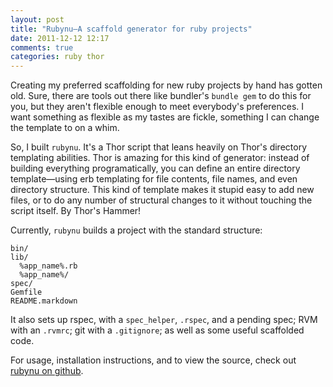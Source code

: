 ```yaml
---
layout: post
title: "Rubynu—A scaffold generator for ruby projects"
date: 2011-12-12 12:17
comments: true
categories: ruby thor
---
```

Creating my preferred scaffolding for new ruby projects by hand has gotten old. Sure, there are tools out there like bundler's `bundle gem` to do this for you, but they aren't flexible enough to meet everybody's preferences. I want something as flexible as my tastes are fickle, something I can change the template to on a whim.

<!-- more -->

So, I built `rubynu`. It's a Thor script that leans heavily on Thor's directory templating abilities. Thor is amazing for this kind of generator: instead of building everything programatically, you can define an entire directory template&mdash;using erb templating for file contents, file names, and even directory structure. This kind of template makes it stupid easy to add new files, or to do any number of structural changes to it without touching the script itself. By Thor's Hammer!

Currently, `rubynu` builds a project with the standard structure:

    bin/
    lib/
      %app_name%.rb
      %app_name%/
    spec/
    Gemfile
    README.markdown 

It also sets up rspec, with a `spec_helper`, `.rspec`, and a pending spec; RVM with an `.rvmrc`; git with a `.gitignore`; as well as some useful scaffolded code.

For usage, installation instructions, and to view the source, check out [rubynu on github](https://github.com/mcrowe/Rubynu).
